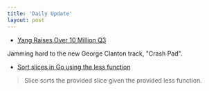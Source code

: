 ```yaml
---
title: 'Daily Update'
layout: post
---
```


- [Yang Raises Over 10 Million Q3](https://www.nytimes.com/2019/10/02/us/politics/andrew-yang-fundraising.html)

Jamming hard to the new George Clanton track, "Crash Pad".

- [Sort slices in Go using the less function](https://golang.org/pkg/sort/#Slice)

> Slice sorts the provided slice given the provided less function.


